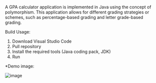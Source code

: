 A GPA calculator application is implemented in Java using the concept of polymorphism. This application allows for different grading strategies or schemes, such as percentage-based grading and letter grade-based grading.

Build Usage:

1. Download Visual Studio Code
2. Pull repository
3. Install the required tools (Java coding pack, JDK)
4. Run

*Demo image:

![image](https://github.com/Biltoa/GPACalculator/assets/86389078/0d0c7954-5a9a-412f-b594-5c94af3adb67)

